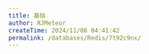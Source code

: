 ```yaml
---
title: 基础
author: RJMeteor
createTime: 2024/11/08 04:41:42
permalink: /databases/Redis/7t92c9nx/
---
```

